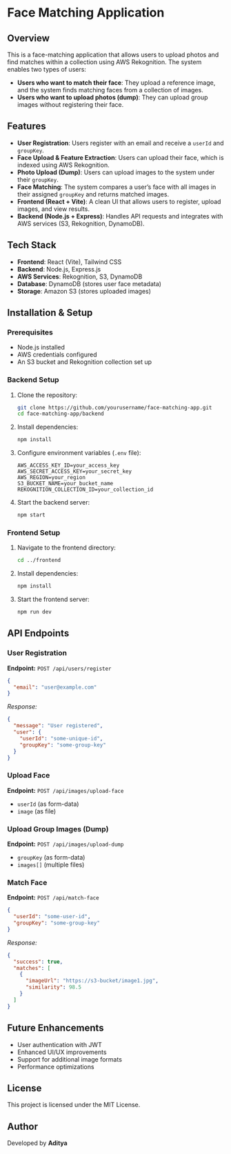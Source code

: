 # Face Matching Application

## Overview
This is a face-matching application that allows users to upload photos and find matches within a collection using AWS Rekognition. The system enables two types of users:
- **Users who want to match their face**: They upload a reference image, and the system finds matching faces from a collection of images.
- **Users who want to upload photos (dump)**: They can upload group images without registering their face.

## Features
- **User Registration**: Users register with an email and receive a `userId` and `groupKey`.
- **Face Upload & Feature Extraction**: Users can upload their face, which is indexed using AWS Rekognition.
- **Photo Upload (Dump)**: Users can upload images to the system under their `groupKey`.
- **Face Matching**: The system compares a user’s face with all images in their assigned `groupKey` and returns matched images.
- **Frontend (React + Vite)**: A clean UI that allows users to register, upload images, and view results.
- **Backend (Node.js + Express)**: Handles API requests and integrates with AWS services (S3, Rekognition, DynamoDB).

## Tech Stack
- **Frontend**: React (Vite), Tailwind CSS
- **Backend**: Node.js, Express.js
- **AWS Services**: Rekognition, S3, DynamoDB
- **Database**: DynamoDB (stores user face metadata)
- **Storage**: Amazon S3 (stores uploaded images)

## Installation & Setup
### Prerequisites
- Node.js installed
- AWS credentials configured
- An S3 bucket and Rekognition collection set up

### Backend Setup
1. Clone the repository:
   ```sh
   git clone https://github.com/yourusername/face-matching-app.git
   cd face-matching-app/backend
   ```
2. Install dependencies:
   ```sh
   npm install
   ```
3. Configure environment variables (`.env` file):
   ```env
   AWS_ACCESS_KEY_ID=your_access_key
   AWS_SECRET_ACCESS_KEY=your_secret_key
   AWS_REGION=your_region
   S3_BUCKET_NAME=your_bucket_name
   REKOGNITION_COLLECTION_ID=your_collection_id
   ```
4. Start the backend server:
   ```sh
   npm start
   ```

### Frontend Setup
1. Navigate to the frontend directory:
   ```sh
   cd ../frontend
   ```
2. Install dependencies:
   ```sh
   npm install
   ```
3. Start the frontend server:
   ```sh
   npm run dev
   ```

## API Endpoints
### User Registration
**Endpoint:** `POST /api/users/register`
```json
{
  "email": "user@example.com"
}
```
_Response:_
```json
{
  "message": "User registered",
  "user": {
    "userId": "some-unique-id",
    "groupKey": "some-group-key"
  }
}
```

### Upload Face
**Endpoint:** `POST /api/images/upload-face`
- `userId` (as form-data)
- `image` (as file)

### Upload Group Images (Dump)
**Endpoint:** `POST /api/images/upload-dump`
- `groupKey` (as form-data)
- `images[]` (multiple files)

### Match Face
**Endpoint:** `POST /api/match-face`
```json
{
  "userId": "some-user-id",
  "groupKey": "some-group-key"
}
```
_Response:_
```json
{
  "success": true,
  "matches": [
    {
      "imageUrl": "https://s3-bucket/image1.jpg",
      "similarity": 98.5
    }
  ]
}
```

## Future Enhancements
- User authentication with JWT
- Enhanced UI/UX improvements
- Support for additional image formats
- Performance optimizations

## License
This project is licensed under the MIT License.

## Author
Developed by **Aditya**

